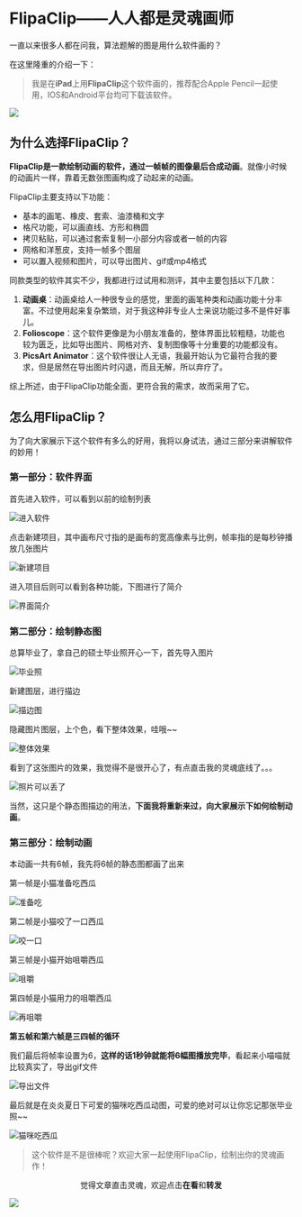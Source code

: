 # FlipaClip——人人都是灵魂画师

一直以来很多人都在问我，算法题解的图是用什么软件画的？

在这里隆重的介绍一下：

> 我是在**iPad**上用**FlipaClip**这个软件画的，推荐配合Apple Pencil一起使用，IOS和Android平台均可下载该软件。

![](https://i.loli.net/2019/06/26/5d13365b116ae24986.jpeg)

## 为什么选择FlipaClip？

**FlipaClip是一款绘制动画的软件，通过一帧帧的图像最后合成动画**。就像小时候的动画片一样，靠着无数张图画构成了动起来的动画。

FlipaClip主要支持以下功能：
- 基本的画笔、橡皮、套索、油漆桶和文字
- 格尺功能，可以画直线、方形和椭圆
- 拷贝粘贴，可以通过套索复制一小部分内容或者一帧的内容
- 网格和洋葱皮，支持一帧多个图层
- 可以置入视频和图片，可以导出图片、gif或mp4格式

同款类型的软件其实不少，我都进行过试用和测评，其中主要包括以下几款：

1. **动画桌**：动画桌给人一种很专业的感觉，里面的画笔种类和动画功能十分丰富。不过使用起来复杂繁琐，对于我这种非专业人士来说功能过多不是件好事儿。
2. **Folioscope**：这个软件更像是为小朋友准备的，整体界面比较粗糙，功能也较为匮乏，比如导出图片、网格对齐、复制图像等十分重要的功能都没有。
3. **PicsArt Animator**：这个软件很让人无语，我最开始认为它最符合我的要求，但是居然在导出图片时闪退，而且无解，所以弃疗了。

综上所述，由于FlipaClip功能全面，更符合我的需求，故而采用了它。

## 怎么用FlipaClip？

为了向大家展示下这个软件有多么的好用，我将以身试法，通过三部分来讲解软件的妙用！

### 第一部分：软件界面

首先进入软件，可以看到以前的绘制列表

![进入软件](https://i.loli.net/2019/06/26/5d13349e6471970699.png)

点击新建项目，其中画布尺寸指的是画布的宽高像素与比例，帧率指的是每秒钟播放几张图片

![新建项目](https://i.loli.net/2019/06/26/5d13349e3ebae52636.png)

进入项目后则可以看到各种功能，下图进行了简介

![界面简介](https://i.loli.net/2019/06/26/5d133aefd421119065.jpeg)


### 第二部分：绘制静态图

总算毕业了，拿自己的硕士毕业照开心一下，首先导入图片

![毕业照](https://i.loli.net/2019/06/26/5d1334a1dbd2b34184.png)

新建图层，进行描边

![描边图](https://i.loli.net/2019/06/26/5d1334a25673661750.png)

隐藏图片图层，上个色，看下整体效果，哇哦~~

![整体效果](https://i.loli.net/2019/06/26/5d1334a2a211d61204.png)

看到了这张图片的效果，我觉得不是很开心了，有点直击我的灵魂底线了。。。

![照片可以丢了](https://i.loli.net/2019/06/26/5d13349d1095a77615.jpeg)

当然，这只是个静态图描边的用法，**下面我将重新来过，向大家展示下如何绘制动画**。


### 第三部分：绘制动画

本动画一共有6帧，我先将6帧的静态图都画了出来

第一帧是小猫准备吃西瓜

![准备吃](https://i.loli.net/2019/06/26/5d1334a6a3e2878326.png)

第二帧是小猫咬了一口西瓜

![咬一口](https://i.loli.net/2019/06/26/5d1334a5ae1cd24824.png)

第三帧是小猫开始咀嚼西瓜

![咀嚼](https://i.loli.net/2019/06/26/5d1334a69714190133.png)

第四帧是小猫用力的咀嚼西瓜

![再咀嚼](https://i.loli.net/2019/06/26/5d1334b65e1bc44257.png)

**第五帧和第六帧是三四帧的循环**

我们最后将帧率设置为6，**这样的话1秒钟就能将6幅图播放完毕**，看起来小喵喵就比较真实了，导出gif文件

![导出文件](https://i.loli.net/2019/06/26/5d1334b5e5e1366468.png)

最后就是在炎炎夏日下可爱的猫咪吃西瓜动图，可爱的绝对可以让你忘记那张毕业照~~

![猫咪吃西瓜](https://i.loli.net/2019/06/26/5d1334b6b38eb85914.gif)

> 这个软件是不是很棒呢？欢迎大家一起使用FlipaClip，绘制出你的灵魂画作！

<span style="display:block;text-align:center;">觉得文章直击灵魂，欢迎点击<strong>在看</strong>和<strong>转发</strong></span>

![](https://i.loli.net/2019/05/20/5ce23b33cc01d73486.gif)